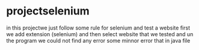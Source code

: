 # projectselenium
in this projectwe just follow some rule for selenium and test a website 
first we add extension (selenium)
and then select website that we tested
and un the program 
we could not find any error some minnor error that in java file
